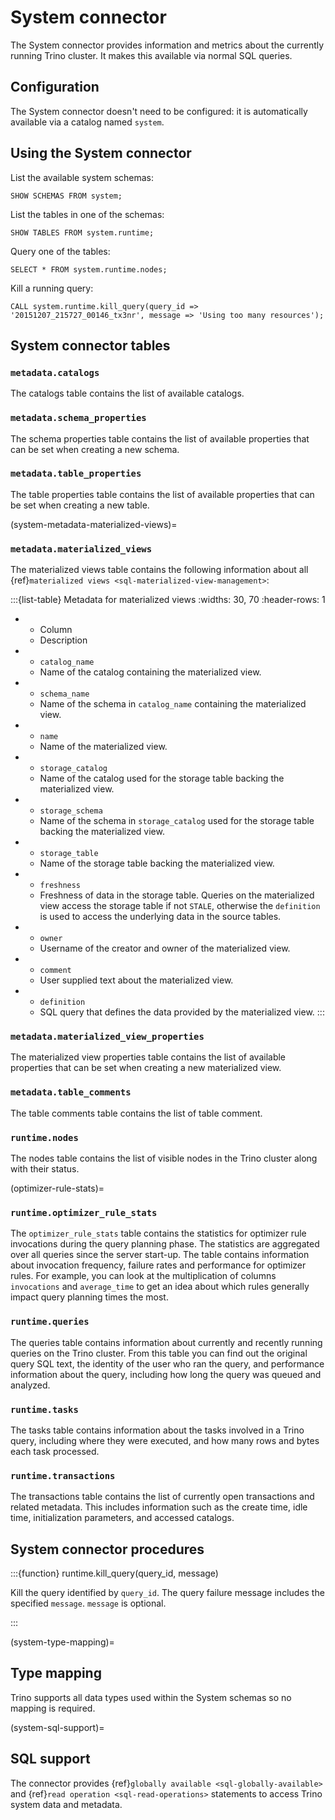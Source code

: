 # System connector

The System connector provides information and metrics about the currently
running Trino cluster. It makes this available via normal SQL queries.

## Configuration

The System connector doesn't need to be configured: it is automatically
available via a catalog named `system`.

## Using the System connector

List the available system schemas:

```
SHOW SCHEMAS FROM system;
```

List the tables in one of the schemas:

```
SHOW TABLES FROM system.runtime;
```

Query one of the tables:

```
SELECT * FROM system.runtime.nodes;
```

Kill a running query:

```
CALL system.runtime.kill_query(query_id => '20151207_215727_00146_tx3nr', message => 'Using too many resources');
```

## System connector tables

### `metadata.catalogs`

The catalogs table contains the list of available catalogs.

### `metadata.schema_properties`

The schema properties table contains the list of available properties
that can be set when creating a new schema.

### `metadata.table_properties`

The table properties table contains the list of available properties
that can be set when creating a new table.

(system-metadata-materialized-views)=

### `metadata.materialized_views`

The materialized views table contains the following information about all
{ref}`materialized views <sql-materialized-view-management>`:

:::{list-table} Metadata for materialized views
:widths: 30, 70
:header-rows: 1

* - Column
  - Description
* - `catalog_name`
  - Name of the catalog containing the materialized view.
* - `schema_name`
  - Name of the schema in `catalog_name` containing the materialized view.
* - `name`
  - Name of the materialized view.
* - `storage_catalog`
  - Name of the catalog used for the storage table backing the materialized
    view.
* - `storage_schema`
  - Name of the schema in `storage_catalog` used for the storage table backing
    the materialized view.
* - `storage_table`
  - Name of the storage table backing the materialized view.
* - `freshness`
  - Freshness of data in the storage table. Queries on the materialized view
    access the storage table if not `STALE`, otherwise the `definition` is used
    to access the underlying data in the source tables.
* - `owner`
  - Username of the creator and owner of the materialized view.
* - `comment`
  - User supplied text about the materialized view.
* - `definition`
  - SQL query that defines the data provided by the materialized view.
:::

### `metadata.materialized_view_properties`

The materialized view properties table contains the list of available properties
that can be set when creating a new materialized view.

### `metadata.table_comments`

The table comments table contains the list of table comment.

### `runtime.nodes`

The nodes table contains the list of visible nodes in the Trino
cluster along with their status.

(optimizer-rule-stats)=

### `runtime.optimizer_rule_stats`

The `optimizer_rule_stats` table contains the statistics for optimizer
rule invocations during the query planning phase. The statistics are
aggregated over all queries since the server start-up. The table contains
information about invocation frequency, failure rates and performance for
optimizer rules. For example, you can look at the multiplication of columns
`invocations` and `average_time` to get an idea about which rules
generally impact query planning times the most.

### `runtime.queries`

The queries table contains information about currently and recently
running queries on the Trino cluster. From this table you can find out
the original query SQL text, the identity of the user who ran the query,
and performance information about the query, including how long the query
was queued and analyzed.

### `runtime.tasks`

The tasks table contains information about the tasks involved in a
Trino query, including where they were executed, and how many rows
and bytes each task processed.

### `runtime.transactions`

The transactions table contains the list of currently open transactions
and related metadata. This includes information such as the create time,
idle time, initialization parameters, and accessed catalogs.

## System connector procedures

:::{function} runtime.kill_query(query_id, message)

Kill the query identified by `query_id`. The query failure message includes the
specified `message`. `message` is optional.

:::

(system-type-mapping)=

## Type mapping

Trino supports all data types used within the System schemas so no mapping
is required.

(system-sql-support)=

## SQL support

The connector provides {ref}`globally available <sql-globally-available>` and
{ref}`read operation <sql-read-operations>` statements to access Trino system
data and metadata.
